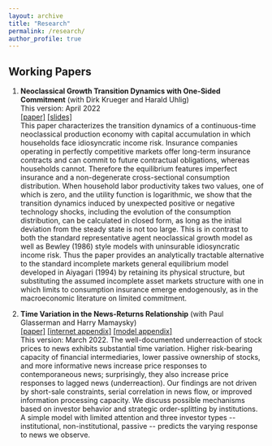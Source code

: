 ```yaml
---
layout: archive
title: "Research"
permalink: /research/
author_profile: true
---
```


## Working Papers

1. **Neoclassical Growth Transition Dynamics with One-Sided Commitment** (with Dirk Krueger and Harald Uhlig)  
   This version: April 2022  
   [\[paper\]](../files/Krueger_Li_Uhlig_paper_20220401.pdf) [\[slides\]](../files/Krueger_Li_Uhlig_slides_20220401.pdf)  
   This paper characterizes the transition dynamics of a continuous-time neoclassical production economy with capital accumulation in which households face idiosyncratic income risk. Insurance companies operating in perfectly competitive markets offer long-term insurance contracts and can commit to future contractual obligations, whereas households cannot. Therefore the equilibrium features imperfect insurance and a non-degenerate cross-sectional consumption distribution. When household labor productivity takes two values, one of which is zero, and the utility function is logarithmic, we show that the transition dynamics induced by unexpected positive or negative technology shocks, including the evolution of the consumption distribution, can be calculated in closed form, as long as the initial deviation from the steady state is not too large. This is in contrast to both the standard representative agent neoclassical growth model as well as Bewley (1986) style models with uninsurable idiosyncratic income risk.  Thus the paper provides an analytically tractable alternative to the standard incomplete markets general equilibrium model developed in Aiyagari (1994) by retaining its physical structure, but substituting the assumed incomplete asset markets structure with one in which limits to consumption insurance emerge endogenously, as in the macroeconomic literature on limited commitment.  

2. **Time Variation in the News-Returns Relationship** (with Paul Glasserman and Harry Mamaysky)  
   [\[paper\]](https://papers.ssrn.com/sol3/papers.cfm?abstract_id=3420981) [\[internet appendix\]](../files/Glasserman_Li_Mamaysky_internet_appendix_20220314.pdf) [\[model appendix\]](../files/Glasserman_Li_Mamaysky_model_20220314.pdf)  
   This version: March 2022. 
   The well-documented underreaction of stock prices to news exhibits substantial time variation. Higher risk-bearing capacity of financial intermediaries, lower passive ownership of stocks, and more informative news increase price responses to contemporaneous news; surprisingly, they also increase price responses to lagged news (underreaction). Our findings are not driven by short-sale constraints, serial correlation in news flow, or improved information processing capacity. We discuss possible mechanisms based on investor behavior and strategic order-splitting by institutions. A simple model with limited attention and three investor types -- institutional, non-institutional, passive -- predicts the varying response to news we observe.  
   
